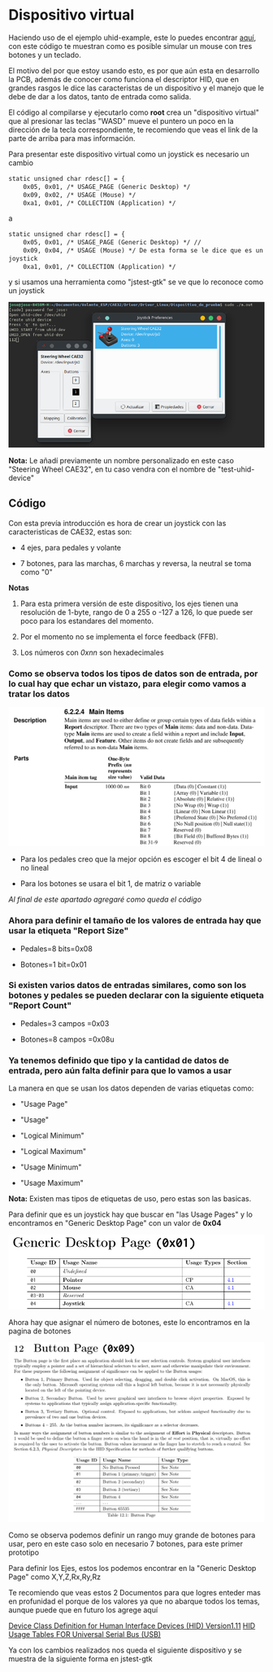 # Dispositivo virtual

Haciendo uso de el ejemplo uhid-example, este lo puedes encontrar [aquí](https://github.com/torvalds/linux/blob/master/samples/uhid/uhid-example.c), 
con este código te muestran como es posible simular un mouse con tres botones y un teclado.

El motivo del por que estoy usando esto, es por que aún esta en desarrollo la PCB, además de conocer como funciona el descriptor HID,
que en grandes rasgos le dice las caracteristas de un dispositivo y el manejo que le debe de dar a los datos, tanto de entrada como 
salida.

El código al compilarse y ejecutarlo como **root** crea un "dispositivo virtual" que al presionar las teclas "WASD" mueve el puntero 
un poco en la dirección de la tecla correspondiente, te recomiendo que veas el link de la parte de arriba para mas información.

Para presentar este dispositivo virtual como un joystick es necesario un cambio

```
static unsigned char rdesc[] = {
	0x05, 0x01,	/* USAGE_PAGE (Generic Desktop) */
	0x09, 0x02,	/* USAGE (Mouse) */
	0xa1, 0x01,	/* COLLECTION (Application) */
``` 
 
a

```
static unsigned char rdesc[] = {
	0x05, 0x01,	/* USAGE_PAGE (Generic Desktop) */ //
	0x09, 0x04,	/* USAGE (Mouse) */ De esta forma se le dice que es un joystick
	0xa1, 0x01,	/* COLLECTION (Application) */
```

y si usamos una herramienta como "jstest-gtk" se ve que lo reconoce como un joystick

![Funcionamiento hid](src_imagenes/test_hid.png)

**Nota:** Le añadí previamente un nombre personalizado en este caso "Steering Wheel CAE32", en tu caso vendra con el nombre de "test-uhid-device"

## Código

Con esta prevía introducción es hora de crear un joystick con las caracteristicas de CAE32, estas son:

* 4 ejes, para pedales y volante

* 7 botones, para las marchas, 6 marchas y reversa, la neutral se toma como "0"

**Notas**

1. Para esta primera versión de este dispositivo, los ejes tienen una resolución de 1-byte, rango de 0 a 255 o -127 a 126,
lo que puede ser poco para los estandares del momento.

2. Por el momento no se implementa el force feedback (FFB).

3. Los números con _0xnn_ son hexadecimales

### Como se observa todos los tipos de datos son de entrada, por lo cual hay que echar un vistazo, para elegir como vamos a tratar los datos

![input](src_imagenes/input.png)

* Para los pedales creo que la mejor opción es escoger el bit 4 de lineal o no lineal

* Para los botones se usara el bit 1, de matriz o variable

_Al final de este apartado agregaré como queda el código_ 

### Ahora para definir el tamaño de los valores de entrada hay que usar la etiqueta "Report Size"  

* Pedales=8 bits=0x08

* Botones=1 bit=0x01

### Si existen varios datos de entradas similares, como son los botones y pedales se pueden declarar con la siguiente etiqueta "Report Count"

* Pedales=3 campos =0x03

* Botones=8 campos =0x08u
### Ya tenemos definido que tipo y la cantidad de datos de entrada, pero aún falta definir para que lo vamos a usar

La manera en que se usan los datos dependen de varias etiquetas como:

* "Usage Page"

* "Usage"

* "Logical Minimum"

* "Logical Maximum"

* "Usage Minimum"

* "Usage Maximum"

**Nota:** Existen mas tipos de etiquetas de uso, pero estas son las basicas.

Para definir que es un joystick hay que buscar en "las Usage Pages" y lo encontramos en "Generic Desktop Page" con un valor de **0x04**

![Usage Pages](src_imagenes/usospagina.png)

Ahora hay que asignar el número de botones, este lo encontramos en la pagina de botones

![botones](src_imagenes/botones.png)

Como se observa podemos definir un rango muy grande de botones para usar, pero en este caso solo en necesario 7 botones, para este primer prototipo

Para definir los Ejes, estos los podemos encontrar en la "Generic Desktop Page" como X,Y,Z,Rx,Ry,Rz

Te recomiendo que veas estos 2 Documentos para que logres enteder mas en profunidad el porque de los valores ya que no abarque todos los temas, aunque puede que en 
futuro los agrege aquí

[Device Class Definition for Human Interface Devices (HID) Version1.11](https://www.usb.org/sites/default/files/hid1_11.pdf)
[HID Usage Tables FOR Universal Serial Bus (USB)](https://usb.org/sites/default/files/hut1_3_0.pdf)

Ya con los cambios realizados nos queda el siguiente dispositivo y se muestra de la siguiente forma en jstest-gtk

